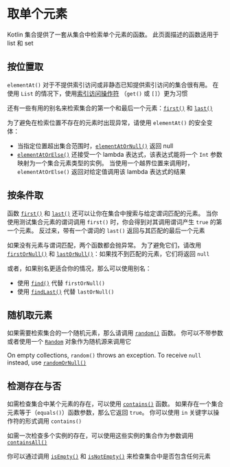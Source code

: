 # 取单个元素

Kotlin 集合提供了一套从集合中检索单个元素的函数。 此页面描述的函数适用于 list 和 set

## 按位置取

`elementAt()` 对于不提供索引访问或非静态已知提供索引访问的集合很有用。 在使用 `List` 的情况下，使用[索引访问操作符](https://www.kotlincn.net/docs/reference/list-operations.html#按索引取元素) （`get()` 或 `[]`）更为习惯

还有一些有用的别名来检索集合的第一个和最后一个元素：[`first()`](https://kotlinlang.org/api/latest/jvm/stdlib/kotlin.collections/first.html) 和 [`last()`](https://kotlinlang.org/api/latest/jvm/stdlib/kotlin.collections/last.html)

为了避免在检索位置不存在的元素时出现异常，请使用 `elementAt()` 的安全变体：

- 当指定位置超出集合范围时，[`elementAtOrNull()`](https://kotlinlang.org/api/latest/jvm/stdlib/kotlin.collections/element-at-or-null.html) 返回 null
- [`elementAtOrElse()`](https://kotlinlang.org/api/latest/jvm/stdlib/kotlin.collections/element-at-or-else.html) 还接受一个 lambda 表达式，该表达式能将一个 `Int` 参数映射为一个集合元素类型的实例。 当使用一个越界位置来调用时，`elementAtOrElse()` 返回对给定值调用该 lambda 表达式的结果

## 按条件取

函数 [`first()`](https://kotlinlang.org/api/latest/jvm/stdlib/kotlin.collections/first.html) 和 [`last()`](https://kotlinlang.org/api/latest/jvm/stdlib/kotlin.collections/last.html) 还可以让你在集合中搜索与给定谓词匹配的元素。 当你使用测试集合元素的谓词调用 `first()` 时，你会得到对其调用谓词产生 `true` 的第一个元素。 反过来，带有一个谓词的 `last()` 返回与其匹配的最后一个元素

如果没有元素与谓词匹配，两个函数都会抛异常。 为了避免它们，请改用 [`firstOrNull()`](https://kotlinlang.org/api/latest/jvm/stdlib/kotlin.collections/first-or-null.html) 和 [`lastOrNull()`](https://kotlinlang.org/api/latest/jvm/stdlib/kotlin.collections/last-or-null.html)：如果找不到匹配的元素，它们将返回 `null`

或者，如果别名更适合你的情况，那么可以使用别名：

- 使用 [`find()`](https://kotlinlang.org/api/latest/jvm/stdlib/kotlin.collections/find.html) 代替 `firstOrNull()`
- 使用 [`findLast()`](https://kotlinlang.org/api/latest/jvm/stdlib/kotlin.collections/find-last.html) 代替 `lastOrNull()`

## 随机取元素

如果需要检索集合的一个随机元素，那么请调用 [`random()`](https://kotlinlang.org/api/latest/jvm/stdlib/kotlin.collections/random.html) 函数。 你可以不带参数或者使用一个 [`Random`](https://kotlinlang.org/api/latest/jvm/stdlib/kotlin.random/-random/index.html) 对象作为随机源来调用它

On empty collections, `random()` throws an exception. To receive `null` instead, use [`randomOrNull()`](https://www.kotlincn.net/api/latest/jvm/stdlib/kotlin.collections/random-or-null.html)

## 检测存在与否

如需检查集合中某个元素的存在，可以使用 [`contains()`](https://kotlinlang.org/api/latest/jvm/stdlib/kotlin.collections/contains.html) 函数。 如果存在一个集合元素等于（`equals()`）函数参数，那么它返回 `true`。 你可以使用 `in` 关键字以操作符的形式调用 `contains()`

如需一次检查多个实例的存在，可以使用这些实例的集合作为参数调用 [`containsAll()`](https://kotlinlang.org/api/latest/jvm/stdlib/kotlin.collections/contains-all.html)

你可以通过调用 [`isEmpty()`](https://kotlinlang.org/api/latest/jvm/stdlib/kotlin.collections/is-empty.html) 和 [`isNotEmpty()`](https://kotlinlang.org/api/latest/jvm/stdlib/kotlin.collections/is-not-empty.html) 来检查集合中是否包含任何元素